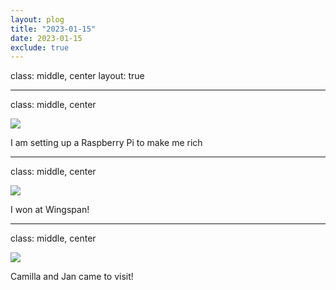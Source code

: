 ```yaml
---
layout: plog
title: "2023-01-15"
date: 2023-01-15
exclude: true
---
```


class: middle, center
layout: true

---

class: middle, center

<img class="plog-picture" src="{{ site.baseurl }}/img/plog/2023-01-15/01.jpg" />

I am setting up a Raspberry Pi to make me rich

---

class: middle, center

<img class="plog-picture" src="{{ site.baseurl }}/img/plog/2023-01-15/02.jpg" />

I won at Wingspan!

---

class: middle, center

<img class="plog-picture" src="{{ site.baseurl }}/img/plog/2023-01-15/03.jpg" />

Camilla and Jan came to visit!

